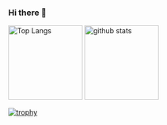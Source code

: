 ### Hi there 👋

<!--
**shimanakahibiki/shimanakahibiki** is a ✨ _special_ ✨ repository because its `README.md` (this file) appears on your GitHub profile.

Here are some ideas to get you started:

- 🔭 I’m currently working on ...
- 🌱 I’m currently learning ...
- 👯 I’m looking to collaborate on ...
- 🤔 I’m looking for help with ...
- 💬 Ask me about ...
- 📫 How to reach me: ...
- 😄 Pronouns: ...
- ⚡ Fun fact: ...
-->

<p align="left"> 
  <img alt="Top Langs" height="150px" src="https://github-readme-stats.vercel.app/api/top-langs/?username=shimanakahibiki&layout=compact&count_private=true&show_icons=true&theme=onedark" />
  <img alt="github stats" height="150px" src="https://github-readme-stats.vercel.app/api?username=shimanakahibiki&count_private=true&show_icons=true&show_icons=true&theme=onedark" />
</p>

[![trophy](https://github-profile-trophy.vercel.app/?username=shimanakahibiki&theme=onedark&column=7
)](https://github.com/ryo-ma/github-profile-trophy)
